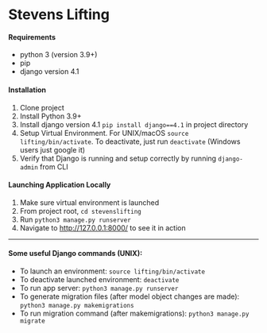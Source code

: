 # Stevens Lifting

#### Requirements
- python 3 (version 3.9+)
- pip
- django version 4.1

#### Installation
1. Clone project
2. Install Python 3.9+
3. Install django version 4.1 `pip install django==4.1` in project directory
4. Setup Virtual Environment. For UNIX/macOS `source lifting/bin/activate`. To deactivate, just run `deactivate` (Windows users just google it)
5. Verify that Django is running and setup correctly by running `django-admin` from CLI

#### Launching Application Locally
1. Make sure virtual environment is launched
2. From project root, `cd stevenslifting`
3. Run `python3 manage.py runserver`
4. Navigate to http://127.0.0.1:8000/ to see it in action


*****
#### Some useful Django commands (UNIX):

- To launch an environment: `source lifting/bin/activate`
- To deactivate launched environment: `deactivate`
- To run app server: `python3 manage.py runserver`
- To generate migration files (after model object changes are made): `python3 manage.py makemigrations`
- To run migration command (after makemigrations): `python3 manage.py migrate`

